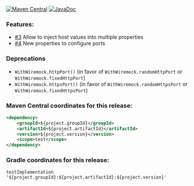 [![Maven Central](https://img.shields.io/static/v1?label=MavenCentral&message=${project.version}&color=blue)](https://search.maven.org/artifact/${project.groupId}/${project.artifactId}/${project.version}/jar) [![JavaDoc](https://img.shields.io/static/v1?label=JavaDoc&message=${project.version}&color=orange)](http://www.javadoc.io/doc/${project.groupId}/${project.artifactId}/${project.version})

### Features:
* [#3](https://github.com/skuzzle/spring-boot-wiremock/issues/3) Allow to inject host values into multiple properties
* [#4](https://github.com/skuzzle/spring-boot-wiremock/issues/4) New properties to configure ports

### Deprecations
* `WithWiremock.httpPort()` (in favor of `WithWiremock.randomHttpPort` or `WithWiremock.fixedHttpPort`)
* `WithWiremock.httpsPort()` (in favor of `WithWiremock.randomHttpsPort` or `WithWiremock.fixedHttpsPort`)

### Maven Central coordinates for this release:

```xml
<dependency>
    <groupId>${project.groupId}</groupId>
    <artifactId>${project.artifactId}</artifactId>
    <version>${project.version}</version>
    <scope>test</scope>
</dependency>
```

### Gradle coordinates for this release:

```
testImplementation '${project.groupId}:${project.artifactId}:${project.version}'
```